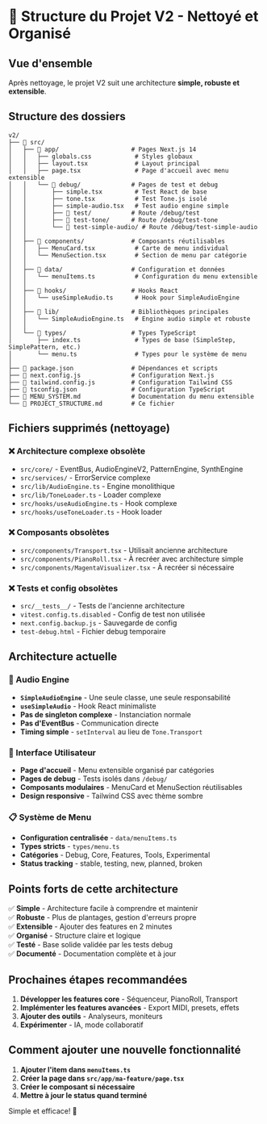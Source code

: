 # 📁 Structure du Projet V2 - Nettoyé et Organisé

## Vue d'ensemble

Après nettoyage, le projet V2 suit une architecture **simple, robuste et extensible**.

## Structure des dossiers

```
v2/
├── 📁 src/
│   ├── 📁 app/                    # Pages Next.js 14
│   │   ├── globals.css            # Styles globaux
│   │   ├── layout.tsx             # Layout principal
│   │   ├── page.tsx               # Page d'accueil avec menu extensible
│   │   └── 📁 debug/              # Pages de test et debug
│   │       ├── simple.tsx         # Test React de base
│   │       ├── tone.tsx           # Test Tone.js isolé
│   │       ├── simple-audio.tsx   # Test audio engine simple
│   │       ├── 📁 test/           # Route /debug/test
│   │       ├── 📁 test-tone/      # Route /debug/test-tone
│   │       └── 📁 test-simple-audio/ # Route /debug/test-simple-audio
│   │
│   ├── 📁 components/             # Composants réutilisables
│   │   ├── MenuCard.tsx           # Carte de menu individual
│   │   └── MenuSection.tsx        # Section de menu par catégorie
│   │
│   ├── 📁 data/                   # Configuration et données
│   │   └── menuItems.ts           # Configuration du menu extensible
│   │
│   ├── 📁 hooks/                  # Hooks React
│   │   └── useSimpleAudio.ts      # Hook pour SimpleAudioEngine
│   │
│   ├── 📁 lib/                    # Bibliothèques principales
│   │   └── SimpleAudioEngine.ts   # Engine audio simple et robuste
│   │
│   └── 📁 types/                  # Types TypeScript
│       ├── index.ts               # Types de base (SimpleStep, SimplePattern, etc.)
│       └── menu.ts                # Types pour le système de menu
│
├── 📄 package.json                # Dépendances et scripts
├── 📄 next.config.js              # Configuration Next.js
├── 📄 tailwind.config.js          # Configuration Tailwind CSS
├── 📄 tsconfig.json               # Configuration TypeScript
├── 📄 MENU_SYSTEM.md              # Documentation du menu extensible
└── 📄 PROJECT_STRUCTURE.md        # Ce fichier
```

## Fichiers supprimés (nettoyage)

### ❌ Architecture complexe obsolète
- `src/core/` - EventBus, AudioEngineV2, PatternEngine, SynthEngine
- `src/services/` - ErrorService complexe
- `src/lib/AudioEngine.ts` - Engine monolithique
- `src/lib/ToneLoader.ts` - Loader complexe
- `src/hooks/useAudioEngine.ts` - Hook complexe
- `src/hooks/useToneLoader.ts` - Hook loader

### ❌ Composants obsolètes
- `src/components/Transport.tsx` - Utilisait ancienne architecture
- `src/components/PianoRoll.tsx` - À recréer avec architecture simple
- `src/components/MagentaVisualizer.tsx` - À recréer si nécessaire

### ❌ Tests et config obsolètes
- `src/__tests__/` - Tests de l'ancienne architecture
- `vitest.config.ts.disabled` - Config de test non utilisée
- `next.config.backup.js` - Sauvegarde de config
- `test-debug.html` - Fichier debug temporaire

## Architecture actuelle

### 🎵 Audio Engine
- **`SimpleAudioEngine`** - Une seule classe, une seule responsabilité
- **`useSimpleAudio`** - Hook React minimaliste
- **Pas de singleton complexe** - Instanciation normale
- **Pas d'EventBus** - Communication directe
- **Timing simple** - `setInterval` au lieu de `Tone.Transport`

### 🎨 Interface Utilisateur
- **Page d'accueil** - Menu extensible organisé par catégories
- **Pages de debug** - Tests isolés dans `/debug/`
- **Composants modulaires** - MenuCard et MenuSection réutilisables
- **Design responsive** - Tailwind CSS avec thème sombre

### 📋 Système de Menu
- **Configuration centralisée** - `data/menuItems.ts`
- **Types stricts** - `types/menu.ts`
- **Catégories** - Debug, Core, Features, Tools, Experimental
- **Status tracking** - stable, testing, new, planned, broken

## Points forts de cette architecture

✅ **Simple** - Architecture facile à comprendre et maintenir  
✅ **Robuste** - Plus de plantages, gestion d'erreurs propre  
✅ **Extensible** - Ajouter des features en 2 minutes  
✅ **Organisé** - Structure claire et logique  
✅ **Testé** - Base solide validée par les tests debug  
✅ **Documenté** - Documentation complète et à jour  

## Prochaines étapes recommandées

1. **Développer les features core** - Séquenceur, PianoRoll, Transport
2. **Implémenter les features avancées** - Export MIDI, presets, effets
3. **Ajouter des outils** - Analyseurs, moniteurs
4. **Expérimenter** - IA, mode collaboratif

## Comment ajouter une nouvelle fonctionnalité

1. **Ajouter l'item dans `menuItems.ts`**
2. **Créer la page dans `src/app/ma-feature/page.tsx`**
3. **Créer le composant si nécessaire**
4. **Mettre à jour le status quand terminé**

Simple et efficace! 🎵
